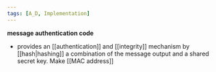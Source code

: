 ```yaml
---
tags: [A_D, Implementation]
---
```

**message authentication code**
- provides an [[authentication]] and [[integrity]] mechanism by [[hash|hashing]] a combination of the message output and a shared secret key.
Make [[MAC address]]